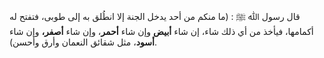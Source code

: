 قال رسول ﷲ ﷺ : (ما منكم من أحد يدخل الجنة إلا انطُلق به إلى طوبى، فتفتح له أكمامها، فيأخذ من أي ذلك شاء، إن شاء **أبيض** وإن شاء **أحمر**، وإن شاء **أصفر،** وإن شاء **أسود**، مثل شقائق النعمان وأرق وأحسن).